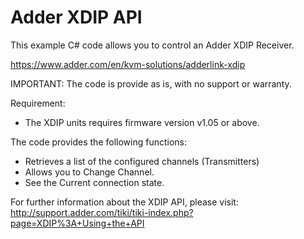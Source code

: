 # Adder XDIP API
This example C# code allows you to control an Adder XDIP Receiver.

https://www.adder.com/en/kvm-solutions/adderlink-xdip

IMPORTANT: The code is provide as is, with no support or warranty.

Requirement:
- The XDIP units requires firmware version v1.05 or above.

The code provides the following functions:
- Retrieves a list of the configured channels (Transmitters)
- Allows you to Change Channel.
- See the Current connection state.

For further information about the XDIP API, please visit: http://support.adder.com/tiki/tiki-index.php?page=XDIP%3A+Using+the+API
